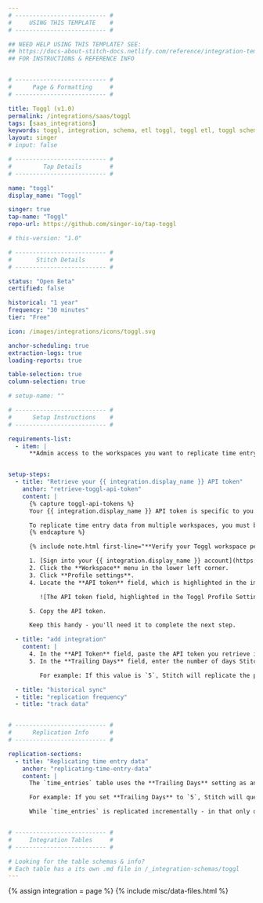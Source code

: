 ```yaml
---
# -------------------------- #
#     USING THIS TEMPLATE    #
# -------------------------- #

## NEED HELP USING THIS TEMPLATE? SEE:
## https://docs-about-stitch-docs.netlify.com/reference/integration-templates/saas/
## FOR INSTRUCTIONS & REFERENCE INFO


# -------------------------- #
#      Page & Formatting     #
# -------------------------- #

title: Toggl (v1.0)
permalink: /integrations/saas/toggl
tags: [saas_integrations]
keywords: toggl, integration, schema, etl toggl, toggl etl, toggl schema
layout: singer
# input: false

# -------------------------- #
#         Tap Details        #
# -------------------------- #

name: "toggl"
display_name: "Toggl"

singer: true 
tap-name: "Toggl"
repo-url: https://github.com/singer-io/tap-toggl

# this-version: "1.0"

# -------------------------- #
#       Stitch Details       #
# -------------------------- #

status: "Open Beta"
certified: false 

historical: "1 year"
frequency: "30 minutes"
tier: "Free"

icon: /images/integrations/icons/toggl.svg

anchor-scheduling: true
extraction-logs: true
loading-reports: true

table-selection: true
column-selection: true

# setup-name: ""

# -------------------------- #
#      Setup Instructions    #
# -------------------------- #

requirements-list:
  - item: |
      **Admin access to the workspaces you want to replicate time entry data from, if replicating from multiple workspaces.** Stitch is only able to access the same data as the user whose API token is used to authenticate the integration. {{ integration.display_name }}'s API limits retrieving time entry data to the user's own time entries and the time entries in a workspace where they are also an Admin.


setup-steps:
  - title: "Retrieve your {{ integration.display_name }} API token"
    anchor: "retrieve-toggl-api-token"
    content: |
      {% capture toggl-api-tokens %}
      Your {{ integration.display_name }} API token is specific to you. When replicating data, Stitch will only be able to access the same data as you in Toggl.

      To replicate time entry data from multiple workspaces, you must be an Admin in the workspace you want to replicate data from. Verify that you have this permission in {{ integration.display_name }} before proceeding.
      {% endcapture %}

      {% include note.html first-line="**Verify your Toggl workspace permissions:**" content=toggl-api-tokens %}

      1. [Sign into your {{ integration.display_name }} account](https://toggl.com/login/){:target="new"}.
      2. Click the **Workspace** menu in the lower left corner.
      3. Click **Profile settings**.
      4. Locate the **API token** field, which is highlighted in the image below:

         ![The API token field, highlighted in the Toggl Profile Settings page]({{ site.baseurl }}/images/integrations/toggl-profile-settings-api-token.png)

      5. Copy the API token.

      Keep this handy - you'll need it to complete the next step.

  - title: "add integration"
    content: |
      4. In the **API Token** field, paste the API token you retrieve in [Step 1](#retrieve-toggl-api-token).
      5. In the **Trailing Days** field, enter the number of days Stitch should use as an attribution window when replicating time entry data. **Note**: This is only applicable to the `time_entries` table.

         For example: If this value is `5`, Stitch will replicate the past five days' worth of data for the `time_entries` table during every replication job.

  - title: "historical sync"
  - title: "replication frequency"
  - title: "track data"


# -------------------------- #
#      Replication Info      #
# -------------------------- #

replication-sections:
  - title: "Replicating time entry data"
    anchor: "replicating-time-entry-data"
    content: |
      The `time_entries` table uses the **Trailing Days** setting as an attribution window during replication. This means that the number entered into the **Trailing Days** field in the {{ app.page-names.int-settings }} page is the number of days Stitch will query time entry data for during every replication job.

      For example: If you set **Trailing Days** to `5`, Stitch will query for and replicate the past five days' worth of data during every replication job for the `time_entries` table.

      While `time_entries` is replicated incrementally - in that only data from the number of trailing days is replicated during each job - a high number of days being used as the attribution window can increase your row usage.


# -------------------------- #
#     Integration Tables     #
# -------------------------- #

# Looking for the table schemas & info?
# Each table has a its own .md file in /_integration-schemas/toggl
---
```

{% assign integration = page %}
{% include misc/data-files.html %}